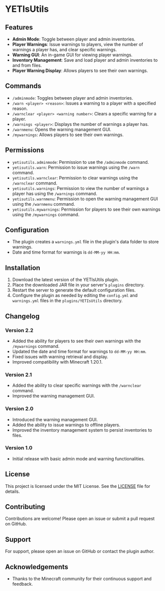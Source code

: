# YETIsUtils


## Features
- **Admin Mode**: Toggle between player and admin inventories.
- **Player Warnings**: Issue warnings to players, view the number of warnings a player has, and clear specific warnings.
- **Warning GUI**: An in-game GUI for viewing player warnings.
- **Inventory Management**: Save and load player and admin inventories to and from files.
- **Player Warning Display**: Allows players to see their own warnings.

## Commands
- `/adminmode`: Toggles between player and admin inventories.
- `/warn <player> <reason>`: Issues a warning to a player with a specified reason.
- `/warnclear <player> <warning number>`: Clears a specific warning for a player.
- `/warnings <player>`: Displays the number of warnings a player has.
- `/warnmenu`: Opens the warning management GUI.
- `/mywarnings`: Allows players to see their own warnings.

## Permissions
- `yetisutils.adminmode`: Permission to use the `/adminmode` command.
- `yetisutils.warn`: Permission to issue warnings using the `/warn` command.
- `yetisutils.warnclear`: Permission to clear warnings using the `/warnclear` command.
- `yetisutils.warnings`: Permission to view the number of warnings a player has using the `/warnings` command.
- `yetisutils.warnmenu`: Permission to open the warning management GUI using the `/warnmenu` command.
- `yetisutils.mywarnings`: Permission for players to see their own warnings using the `/mywarnings` command.

## Configuration
- The plugin creates a `warnings.yml` file in the plugin's data folder to store warnings.
- Date and time format for warnings is `dd-MM-yy HH:mm`.

## Installation
1. Download the latest version of the YETIsUtils plugin.
2. Place the downloaded JAR file in your server's `plugins` directory.
3. Restart the server to generate the default configuration files.
4. Configure the plugin as needed by editing the `config.yml` and `warnings.yml` files in the `plugins/YETIsUtils` directory.

## Changelog
### Version 2.2
- Added the ability for players to see their own warnings with the `/mywarnings` command.
- Updated the date and time format for warnings to `dd-MM-yy HH:mm`.
- Fixed issues with warning retrieval and display.
- Improved compatibility with Minecraft 1.20.1.

### Version 2.1
- Added the ability to clear specific warnings with the `/warnclear` command.
- Improved the warning management GUI.

### Version 2.0
- Introduced the warning management GUI.
- Added the ability to issue warnings to offline players.
- Improved the inventory management system to persist inventories to files.

### Version 1.0
- Initial release with basic admin mode and warning functionalities.

## License
This project is licensed under the MIT License. See the [LICENSE](LICENSE) file for details.

## Contributing
Contributions are welcome! Please open an issue or submit a pull request on GitHub.

## Support
For support, please open an issue on GitHub or contact the plugin author.

## Acknowledgements
- Thanks to the Minecraft community for their continuous support and feedback.
